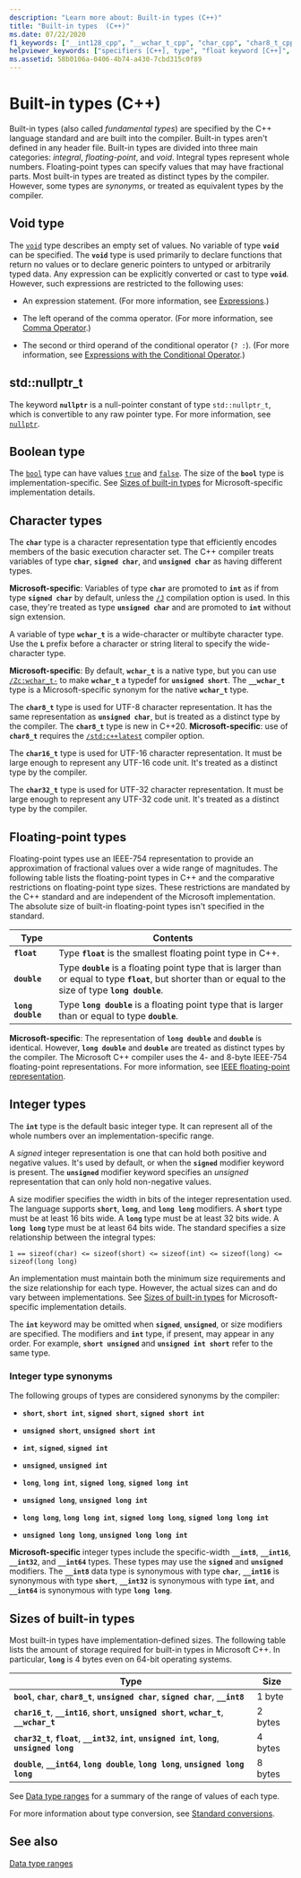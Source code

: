 ```yaml
---
description: "Learn more about: Built-in types (C++)"
title: "Built-in types  (C++)"
ms.date: 07/22/2020
f1_keywords: ["__int128_cpp", "__wchar_t_cpp", "char_cpp", "char8_t_cpp", "char16_t_cpp", "char32_t_cpp", "double_cpp", "float_cpp", "int_cpp", "long_cpp", "long_double_cpp", "short_cpp", "signed_cpp", "unsigned_cpp", "unsigned_int_cpp", "wchar_t_cpp"]
helpviewer_keywords: ["specifiers [C++], type", "float keyword [C++]", "char keyword [C++]", "__wchar_t keyword [C++]", "signed types [C++], summary of data types", "Integer data type [C++], C++ data types", "arithmetic operations [C++], types", "int data type", "unsigned types [C++], summary of data types", "short data type [C++]", "double data type [C++], summary of types", "long long keyword [C++]", "long double keyword [C++]", "unsigned types [C++]", "signed types [C++]", "void keyword [C++]", "storage [C++], basic type", "integral types, C++", "wchar_t keyword [C++]", "floating-point numbers [C++], C++ data types", "long keyword [C++]", "type specifiers [C++]", "integral types", "long keyword [C++]", "storing types [C++]", "data types [C++], void"]
ms.assetid: 58b0106a-0406-4b74-a430-7cbd315c0f89
---
```

# Built-in types (C++)

Built-in types (also called *fundamental types*) are specified by the C++ language standard and are built into the compiler. Built-in types aren't defined in any header file. Built-in types are divided into three main categories: *integral*, *floating-point*, and *void*. Integral types represent whole numbers. Floating-point types can specify values that may have fractional parts. Most built-in types are treated as distinct types by the compiler. However, some types are *synonyms*, or treated as equivalent types by the compiler.

## Void type

The [`void`](void-cpp.md) type describes an empty set of values. No variable of type **`void`** can be specified. The **`void`** type is used primarily to declare functions that return no values or to declare generic pointers to untyped or arbitrarily typed data. Any expression can be explicitly converted or cast to type **`void`**. However, such expressions are restricted to the following uses:

- An expression statement. (For more information, see [Expressions](expressions-cpp.md).)

- The left operand of the comma operator. (For more information, see [Comma Operator](comma-operator.md).)

- The second or third operand of the conditional operator (`? :`). (For more information, see [Expressions with the Conditional Operator](conditional-operator-q.md).)

## std::nullptr_t

The keyword **`nullptr`** is a null-pointer constant of type `std::nullptr_t`, which is convertible to any raw pointer type. For more information, see [`nullptr`](nullptr.md).

## Boolean type

The [`bool`](bool-cpp.md) type can have values [`true`](../cpp/true-cpp.md) and [`false`](../cpp/false-cpp.md). The size of the **`bool`** type is implementation-specific. See [Sizes of built-in types](#sizes-of-built-in-types) for Microsoft-specific implementation details.

## Character types

The **`char`** type is a character representation type that efficiently encodes members of the basic execution character set. The C++ compiler treats variables of type **`char`**, **`signed char`**, and **`unsigned char`** as having different types.

**Microsoft-specific**: Variables of type **`char`** are promoted to **`int`** as if from type **`signed char`** by default, unless the [`/J`](../build/reference/j-default-char-type-is-unsigned.md) compilation option is used. In this case, they're treated as type **`unsigned char`** and are promoted to **`int`** without sign extension.

A variable of type **`wchar_t`** is a wide-character or multibyte character type. Use the **`L`** prefix before a character or string literal to specify the wide-character type.

**Microsoft-specific**: By default, **`wchar_t`** is a native type, but you can use [`/Zc:wchar_t-`](../build/reference/zc-wchar-t-wchar-t-is-native-type.md) to make **`wchar_t`** a typedef for **`unsigned short`**. The **`__wchar_t`** type is a Microsoft-specific synonym for the native **`wchar_t`** type.

The **`char8_t`** type is used for UTF-8 character representation. It has the same representation as **`unsigned char`**, but is treated as a distinct type by the compiler. The **`char8_t`** type is new in C++20. **Microsoft-specific**: use of **`char8_t`**  requires the [`/std:c++latest`](../build/reference/std-specify-language-standard-version.md) compiler option.

The **`char16_t`** type is used for UTF-16 character representation. It must be large enough to represent any UTF-16 code unit. It's treated as a distinct type by the compiler.

The **`char32_t`** type is used for UTF-32 character representation. It must be large enough to represent any UTF-32 code unit. It's treated as a distinct type by the compiler.

## Floating-point types

Floating-point types use an IEEE-754 representation to provide an approximation of fractional values over a wide range of magnitudes. The following table lists the floating-point types in C++ and the comparative restrictions on floating-point type sizes. These restrictions are mandated by the C++ standard and are independent of the Microsoft implementation. The absolute size of built-in floating-point types isn't specified in the standard.

| Type | Contents |
|--|--|
| **`float`** | Type **`float`** is the smallest floating point type in C++. |
| **`double`** | Type **`double`** is a floating point type that is larger than or equal to type **`float`**, but shorter than or equal to the size of type **`long double`**. |
| **`long double`** | Type **`long double`** is a floating point type that is larger than or equal to type **`double`**. |

**Microsoft-specific**: The representation of **`long double`** and **`double`** is identical. However, **`long double`** and **`double`** are treated as distinct types by the compiler. The Microsoft C++ compiler uses the 4- and 8-byte IEEE-754 floating-point representations. For more information, see [IEEE floating-point representation](../build/ieee-floating-point-representation.md).

## Integer types

The **`int`** type is the default basic integer type. It can represent all of the whole numbers over an implementation-specific range.

A *signed* integer representation is one that can hold both positive and negative values. It's used by default, or when the **`signed`** modifier keyword is present. The **`unsigned`** modifier keyword specifies an *unsigned* representation that can only hold non-negative values.

A size modifier specifies the width in bits of the integer representation used. The language supports **`short`**, **`long`**, and **`long long`** modifiers. A **`short`** type must be at least 16 bits wide. A **`long`** type must be at least 32 bits wide. A **`long long`** type must be at least 64 bits wide. The standard specifies a size relationship between the integral types:

`1 == sizeof(char) <= sizeof(short) <= sizeof(int) <= sizeof(long) <= sizeof(long long)`

An implementation must maintain both the minimum size requirements and the size relationship for each type. However, the actual sizes can and do vary between implementations. See [Sizes of built-in types](#sizes-of-built-in-types) for Microsoft-specific implementation details.

The **`int`** keyword may be omitted when **`signed`**, **`unsigned`**, or size modifiers are specified. The modifiers and **`int`** type, if present, may appear in any order. For example, **`short unsigned`** and **`unsigned int short`** refer to the same type.

### Integer type synonyms

The following groups of types are considered synonyms by the compiler:

- **`short`**, **`short int`**, **`signed short`**, **`signed short int`**

- **`unsigned short`**, **`unsigned short int`**

- **`int`**, **`signed`**, **`signed int`**

- **`unsigned`**, **`unsigned int`**

- **`long`**, **`long int`**, **`signed long`**, **`signed long int`**

- **`unsigned long`**, **`unsigned long int`**

- **`long long`**, **`long long int`**, **`signed long long`**, **`signed long long int`**

- **`unsigned long long`**, **`unsigned long long int`**

**Microsoft-specific** integer types include the specific-width **`__int8`**, **`__int16`**, **`__int32`**, and **`__int64`** types. These types may use the **`signed`** and **`unsigned`** modifiers. The **`__int8`** data type is synonymous with type **`char`**, **`__int16`** is synonymous with type **`short`**, **`__int32`** is synonymous with type **`int`**, and **`__int64`** is synonymous with type **`long long`**.

## Sizes of built-in types

Most built-in types have implementation-defined sizes. The following table lists the amount of storage required for built-in types in Microsoft C++. In particular, **`long`** is 4 bytes even on 64-bit operating systems.

| Type | Size |
|--|--|
| **`bool`**, **`char`**, **`char8_t`**, **`unsigned char`**, **`signed char`**, **`__int8`** | 1 byte |
| **`char16_t`**, **`__int16`**, **`short`**, **`unsigned short`**, **`wchar_t`**, **`__wchar_t`** | 2 bytes |
| **`char32_t`**, **`float`**, **`__int32`**, **`int`**, **`unsigned int`**, **`long`**, **`unsigned long`** | 4 bytes |
| **`double`**, **`__int64`**, **`long double`**, **`long long`**, **`unsigned long long`** | 8 bytes |

See [Data type ranges](data-type-ranges.md) for a summary of the range of values of each type.

For more information about type conversion, see [Standard conversions](standard-conversions.md).

## See also

[Data type ranges](data-type-ranges.md)
